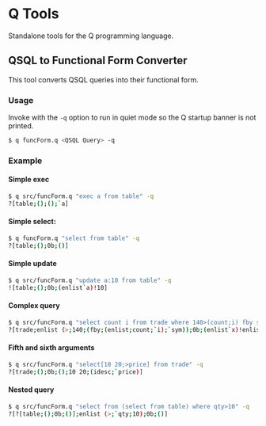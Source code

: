 
# Q Tools

Standalone tools for the Q programming language.

## QSQL to Functional Form Converter

This tool converts QSQL queries into their functional form.

### Usage

Invoke with the `-q` option to run in quiet mode so the Q startup banner is not printed.

```bash
$ q funcForm.q <QSQL Query> -q
```

### Example

#### Simple exec

```bash
$ q src/funcForm.q "exec a from table" -q
?[table;();();`a]
```

#### Simple select:

```bash
$ q funcForm.q "select from table" -q
?[table;();0b;()]
```

#### Simple update

```bash
$ q src/funcForm.q "update a:10 from table" -q
![table;();0b;(enlist`a)!10]
```

#### Complex query

```bash
$ q src/funcForm.q "select count i from trade where 140>(count;i) fby sym" -q
?[trade;enlist (>;140;(fby;(enlist;count;`i);`sym));0b;(enlist`x)!enlist (count;`i)]
```

#### Fifth and sixth arguments

```bash
$ q src/funcForm.q "select[10 20;>price] from trade" -q
?[trade;();0b;();10 20;(idesc;`price)]
```

#### Nested query

```bash
$ q src/funcForm.q "select from (select from table) where qty>10" -q
?[?[table;();0b;()];enlist (>;`qty;10);0b;()]
```
